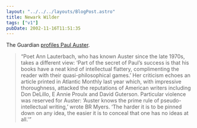 ```yaml
---
layout: "../../../layouts/BlogPost.astro"
title: Newark Wilder
tags: ["v1"]
pubDate: 2002-11-16T11:51:35
---
```


The Guardian [profiles Paul Auster][1].

> &#8220;Poet Ann Lauterbach, who has known Auster since the late 1970s, takes a different view: &#8216;Part of the secret of Paul&#8217;s success is that his books have a neat kind of intellectual flattery, complimenting the reader with their quasi-philosophical games.&#8217; Her criticism echoes an article printed in Atlantic Monthly last year which, with impressive thoroughness, attacked the reputations of American writers including Don DeLillo, E Annie Proulx and David Guterson. Particular violence was reserved for Auster: &#8216;Auster knows the prime rule of pseudo-intellectual writing,&#8217; wrote BR Myers. &#8216;The harder it is to be pinned down on any idea, the easier it is to conceal that one has no ideas at all.'&#8221;

[1]: http://books.guardian.co.uk/departments/generalfiction/story/0,6000,819191,00.html "The Guardian: American dreams"

